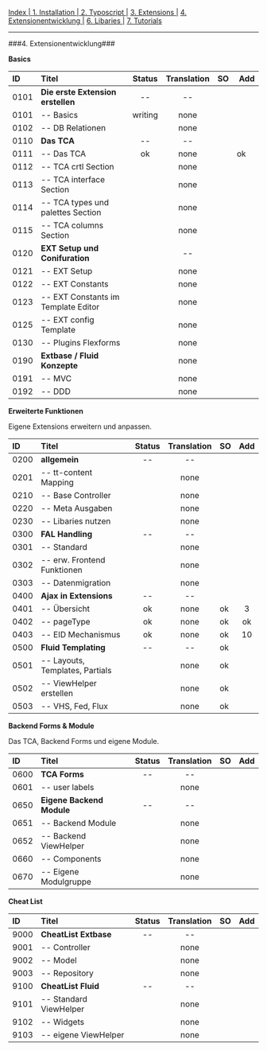 [Index   | ](README.md)  [1. Installation   | ](1-installation.md)  [2. Typoscript   |](2-typoscript.md)   [3. Extensions  |](3-extensions.md)  [4. Extensionentwicklung  |](4-extensionentwicklung.md)  [6. Libaries  |](6-libaries.md)  [7. Tutorials](7-tutorials.md) 
***

###4. Extensionentwicklung###

**Basics**

| ID   | Titel                               | Status       | Translation | SO | Add |
| :--- | :---------------------------------- | :----------: | :---------: |:-- |:--- |
| 0101 | **Die erste Extension erstellen**   | --           | --          |    |     |
| 0101 | -- Basics                           | writing      | none        |    |     | 
| 0102 | -- DB Relationen                    |              | none        |    |     |
| 0110 | **Das TCA**                         | --           | --          |    |     | 
| 0111 | -- Das TCA                          | ok           | none        |    | ok  | 
| 0112 | -- TCA crtl Section                 |              | none        |    |     |
| 0113 | -- TCA interface Section            |              | none        |    |     | 
| 0114 | -- TCA types und palettes Section   |              | none        |    |     | 
| 0115 | -- TCA columns Section              |              | none        |    |     | 
| 0120 | **EXT Setup und Conifuration**      |              | --          |    |     | 
| 0121 | -- EXT Setup                        |              | none        |    |     |
| 0122 | -- EXT Constants                    |              | none        |    |     |
| 0123 | -- EXT Constants im Template Editor |              | none        |    |     |
| 0125 | -- EXT config Template              |              | none        |    |     |
| 0130 | -- Plugins Flexforms                |              | none        |    |     |
| 0190 | **Extbase / Fluid Konzepte**        |              | none        |    |     |
| 0191 | -- MVC                              |              | none        |    |     |
| 0192 | -- DDD                              |              | none        |    |     |


**Erweiterte Funktionen**

Eigene Extensions erweitern und anpassen.

| ID   | Titel                          | Status       | Translation | SO | Add |
| :--- | :----------------------------- | :----------: | :---------: |:-- |:---:|
| 0200 | **allgemein**                  | --           | --          |    |     |
| 0201 | -- tt-content Mapping          |              | none        |    |     |
| 0210 | -- Base Controller             |              | none        |    |     |
| 0220 | -- Meta Ausgaben               |              | none        |    |     |
| 0230 | -- Libaries nutzen             |              | none        |    |     |
| 0300 | **FAL Handling**               | --           | --          |    |     |
| 0301 | -- Standard                    |              | none        |    |     |
| 0302 | -- erw. Frontend Funktionen    |              | none        |    |     |
| 0303 | -- Datenmigration              |              | none        |    |     |
| 0400 | **Ajax in Extensions**         | --           | --          |    |     |
| 0401 | -- Übersicht                   | ok           | none        | ok | 3   |
| 0402 | -- pageType                    | ok           | none        | ok | ok  |
| 0403 | -- EID Mechanismus             | ok           | none        | ok | 10  |
| 0500 | **Fluid Templating**           | --           | --          | ok |     |
| 0501 | -- Layouts, Templates, Partials|              | none        | ok |     |
| 0502 | -- ViewHelper erstellen        |              | none        | ok |     |
| 0503 | -- VHS, Fed, Flux              |              | none        | ok |     |

**Backend Forms & Module**

Das TCA, Backend Forms und eigene Module.

| ID   | Titel                          | Status       | Translation | SO | Add |
| :--- | :----------------------------- | :----------: | :---------: |:-- |:--- |
| 0600 | **TCA Forms**                  | --           | --          |    |     |
| 0601 | -- user labels                 |              | none        |    |     |
| 0650 | **Eigene Backend Module**      | --           | --          |    |     |
| 0651 | -- Backend Module              |              | none        |    |     |
| 0652 | -- Backend ViewHelper          |              | none        |    |     |
| 0660 | -- Components                  |              | none        |    |     |
| 0670 | -- Eigene Modulgruppe          |              | none        |    |     |

**Cheat List**

| ID   | Titel                          | Status       | Translation | SO | Add |
| :--- | :----------------------------- | :----------: | :---------: |:-- |:--- |
| 9000 | **CheatList Extbase**          | --           | --          |    |     |
| 9001 | -- Controller                  |              | none        |    |     |
| 9002 | -- Model                       |              | none        |    |     |
| 9003 | -- Repository                  |              | none        |    |     |
| 9100 | **CheatList Fluid**            | --           | --          |    |     |
| 9101 | -- Standard ViewHelper         |              | none        |   |     |
| 9102 | -- Widgets                     |              | none        |    |     |
| 9103 | -- eigene ViewHelper           |              | none        |    |     |
